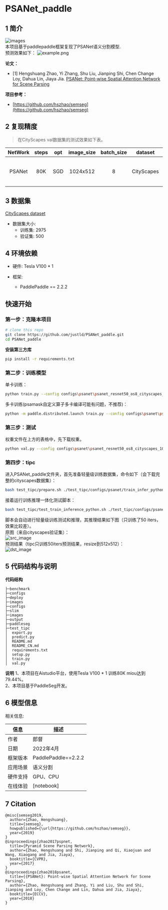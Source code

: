 # PSANet_paddle


## 1 简介
![images](images/network.png)  
本项目基于paddlepaddle框架复现了PSANet语义分割模型.  
预测效果如下：
![example.png](images/example.png)

**论文：**
- [1] Hengshuang Zhao, Yi Zhang, Shu Liu, Jianping Shi, Chen Change Loy, Dahua Lin, Jiaya Jia. [PSANet: Point-wise Spatial Attention Network for Scene Parsing](https://hszhao.github.io/papers/eccv18_psanet.pdf)

**项目参考：**
- [https://github.com/hszhao/semseg](https://github.com/hszhao/semseg)

## 2 复现精度
>在CityScapes val数据集的测试效果如下表。


| NetWork | steps |opt| image_size | batch_size |dataset|memory| card |  mIou  |                               config                               |                             weight                             |            log             |
|:-------:|:-----:| :---: |:----------:|:----------:| :---: | :---: |:----:|:------:|:------------------------------------------------------------------:|:--------------------------------------------------------------:|:--------------------------:|
| PSANet  |  80K  |SGD|  1024x512  |     8      |CityScapes|32G|  1   | 79.44% | [psanet_resnet50_os8_cityscapes_1024x512_80k.yml](configs\psanet\psanet_resnet50_os8_cityscapes_1024x512_80k.yml) | [weight 提取码：pg32](https://pan.baidu.com/s/1NyLO4nWggNOcVsif3Gj0aQ) | [log](log/trainer-log.txt) |

## 3 数据集
[CityScapes dataset](https://www.cityscapes-dataset.com/)

- 数据集大小:
    - 训练集: 2975
    - 验证集: 500

## 4 环境依赖
- 硬件: Tesla V100 * 1

- 框架:
    - PaddlePaddle == 2.2.2


## 快速开始

### 第一步：克隆本项目
```bash
# clone this repo
git clone https://github.com/justld/PSANet_paddle.git
cd PSANet_paddle
```

**安装第三方库**
```bash
pip install -r requirements.txt
```


### 第二步：训练模型

单卡训练：
```bash
python train.py --config configs\psanet\psanet_resnet50_os8_cityscapes_1024x512_80k.yml  --do_eval --use_vdl --log_iter 100 --save_interval 4000 --save_dir output
```
多卡训练(psamask自定义算子多卡编译可能有问题，不推荐)：
```bash
python -m paddle.distributed.launch train.py --config configs\psanet\psanet_resnet50_os8_cityscapes_1024x512_80k.yml  --do_eval --use_vdl --log_iter 100 --save_interval 1000 --save_dir output
```

### 第三步：测试
权重文件在上方的表格中，先下载权重。
```bash
python val.py --config configs\psanet\psanet_resnet50_os8_cityscapes_1024x512_80k.yml --model_path {your_model_path}
```

### 第四步：tipc
进入PSANet_paddle文件夹，首先准备轻量级训练数据集，命令如下（会下载完整的cityscapes数据集）：
```bash
bash test_tipc/prepare.sh ./test_tipc/configs/psanet/train_infer_python.txt 'lite_train_lite_infer'
```
接着运行训练推理一体化测试脚本：
```bash
bash test_tipc/test_train_inference_python.sh ./test_tipc/configs/psanet/train_infer_python.txt 'lite_train_lite_infer'
```
脚本会自动进行轻量级训练测试和推理，其推理结果如下图（只训练了50 iters，效果比较差）。  
原图（来自cityscapes验证集）：  
![src_image](images/image.png)  
预测结果（tipc只训练50iters预测结果，resize到512x512）：  
![dst_image](images/label.png)  


## 5 代码结构与说明
**代码结构**
```
├─benchmark  
├─configs  
├─deploy  
├─images  
├─configs  
├─slim  
├─images  
├─output  
├─paddleseg  
├─test_tipc  
│  export.py  
│  predict.py  
│  README.md  
│  README_CN.md  
│  requirements.txt  
│  setup.py  
│  train.py  
│  val.py  
```
**说明**
1、本项目在Aistudio平台，使用Tesla V100 * 1 训练80K miou达到79.44%。  
2、本项目基于PaddleSeg开发。  

## 6 模型信息

相关信息:

| 信息 | 描述                                                                                                                                              |
| --- |-------------------------------------------------------------------------------------------------------------------------------------------------|
| 作者 | 郎督                                                                                                                                              |
| 日期 | 2022年4月                                                                                                                                         |
| 框架版本 | PaddlePaddle==2.2.2                                                                                                                             |
| 应用场景 | 语义分割                                                                                                                                            |
| 硬件支持 | GPU、CPU                                                                                                                                         |
| 在线体验 | [notebook] |


## 7 Citation
```
@misc{semseg2019,
  author={Zhao, Hengshuang},
  title={semseg},
  howpublished={\url{https://github.com/hszhao/semseg}},
  year={2019}
}
@inproceedings{zhao2017pspnet,
  title={Pyramid Scene Parsing Network},
  author={Zhao, Hengshuang and Shi, Jianping and Qi, Xiaojuan and Wang, Xiaogang and Jia, Jiaya},
  booktitle={CVPR},
  year={2017}
}
@inproceedings{zhao2018psanet,
  title={{PSANet}: Point-wise Spatial Attention Network for Scene Parsing},
  author={Zhao, Hengshuang and Zhang, Yi and Liu, Shu and Shi, Jianping and Loy, Chen Change and Lin, Dahua and Jia, Jiaya},
  booktitle={ECCV},
  year={2018}
}
```

